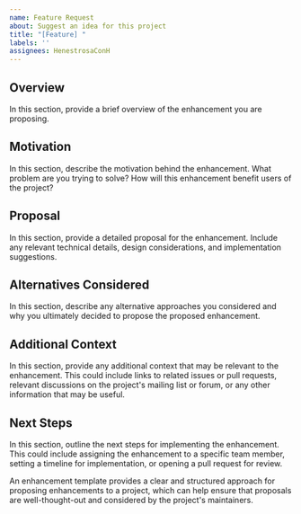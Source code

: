 ```yaml
---
name: Feature Request
about: Suggest an idea for this project
title: "[Feature] "
labels: ''
assignees: HenestrosaConH
---
```


Overview
------------------

In this section, provide a brief overview of the enhancement you are proposing.


Motivation
------------------

In this section, describe the motivation behind the enhancement. What problem are you trying to solve? How will this enhancement benefit users of the project?

Proposal
----------------

In this section, provide a detailed proposal for the enhancement. Include any relevant technical details, design considerations, and implementation suggestions.

Alternatives Considered
------------------

In this section, describe any alternative approaches you considered and why you ultimately decided to propose the proposed enhancement.

Additional Context
------------------

In this section, provide any additional context that may be relevant to the enhancement. This could include links to related issues or pull requests, relevant discussions on the project's mailing list or forum, or any other information that may be useful.

Next Steps
---------------------

In this section, outline the next steps for implementing the enhancement. This could include assigning the enhancement to a specific team member, setting a timeline for implementation, or opening a pull request for review.

An enhancement template provides a clear and structured approach for proposing enhancements to a project, which can help ensure that proposals are well-thought-out and considered by the project's maintainers.
